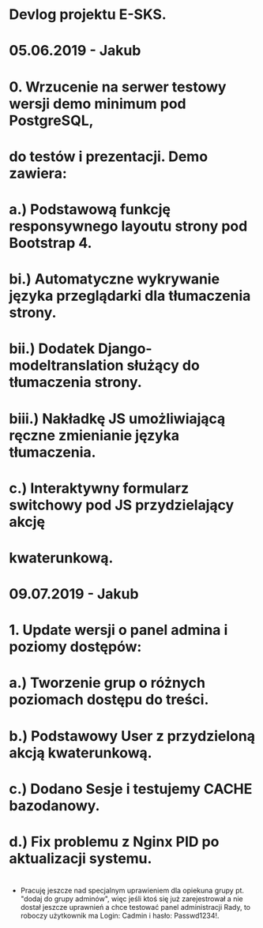 # Devlog projektu E-SKS.
#
# 05.06.2019 - Jakub
# 0. Wrzucenie na serwer testowy wersji demo minimum pod PostgreSQL,
#    do testów i prezentacji. Demo zawiera:
#       a.) Podstawową funkcję responsywnego layoutu strony pod Bootstrap 4.
#       bi.) Automatyczne wykrywanie języka przeglądarki dla tłumaczenia strony.
#       bii.) Dodatek Django-modeltranslation służący do tłumaczenia strony.
#       biii.) Nakładkę JS umożliwiającą ręczne zmienianie języka tłumaczenia.
#       c.) Interaktywny formularz switchowy pod JS przydzielający akcję
#           kwaterunkową.
#
# 09.07.2019 - Jakub
# 1. Update wersji o panel admina i poziomy dostępów:
#       a.) Tworzenie grup o różnych poziomach dostępu do treści.
#       b.) Podstawowy User z przydzieloną akcją kwaterunkową.
#       c.) Dodano Sesje i testujemy CACHE bazodanowy.
#       d.) Fix problemu z Nginx PID po aktualizacji systemu.
#
* Pracuję jeszcze nad specjalnym uprawieniem dla opiekuna grupy pt. "dodaj do grupy adminów", więc jeśli ktoś się już zarejestrował a nie dostał jeszcze uprawnień a chce testować panel administracji Rady, to roboczy użytkownik ma Login: Cadmin i hasło: Passwd1234!.
